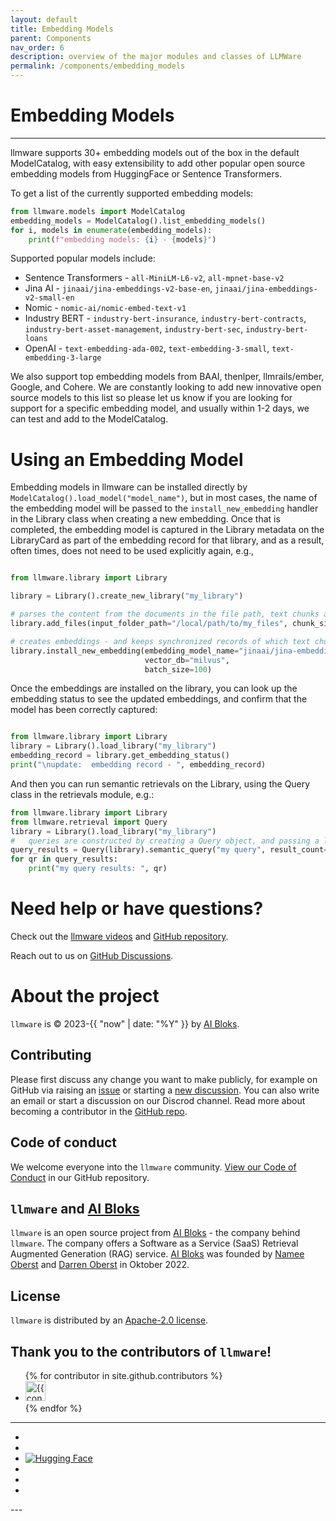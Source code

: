 ```yaml
---
layout: default
title: Embedding Models
parent: Components
nav_order: 6
description: overview of the major modules and classes of LLMWare  
permalink: /components/embedding_models
---
```

# Embedding Models
---

llmware supports 30+ embedding models out of the box in the default ModelCatalog, with easy extensibility to add other 
popular open source embedding models from HuggingFace or Sentence Transformers.  

To get a list of the currently supported embedding models:  

```python
from llmware.models import ModelCatalog
embedding_models = ModelCatalog().list_embedding_models()
for i, models in enumerate(embedding_models):
    print(f"embedding models: {i} - {models}")
```

Supported popular models include:  
- Sentence Transformers - `all-MiniLM-L6-v2`, `all-mpnet-base-v2`  
- Jina AI - `jinaai/jina-embeddings-v2-base-en`, `jinaai/jina-embeddings-v2-small-en`  
- Nomic - `nomic-ai/nomic-embed-text-v1`  
- Industry BERT - `industry-bert-insurance`, `industry-bert-contracts`, `industry-bert-asset-management`, `industry-bert-sec`, `industry-bert-loans`  
- OpenAI - `text-embedding-ada-002`, `text-embedding-3-small`, `text-embedding-3-large`

We also support top embedding models from BAAI, thenlper, llmrails/ember, Google, and Cohere.  We are constantly looking to add new innovative open source models to this list 
so please let us know if you are looking for support for a specific embedding model, and usually within 1-2 days, we can test and add to the ModelCatalog.  

# Using an Embedding Model  

Embedding models in llmware can be installed directly by `ModelCatalog().load_model("model_name")`, but in most cases, 
the name of the embedding model will be passed to the `install_new_embedding` handler in the Library class when creating a new 
embedding.   Once that is completed, the embedding model is captured in the Library metadata on the LibraryCard as part of the 
embedding record for that library, and as a result, often times, does not need to be used explicitly again, e.g.,  

```python

from llmware.library import Library

library = Library().create_new_library("my_library")

# parses the content from the documents in the file path, text chunks and indexes in a text collection database
library.add_files(input_folder_path="/local/path/to/my_files", chunk_size=400, max_chunk_size=600, smart_chunking=1)

# creates embeddings - and keeps synchronized records of which text chunks have been embedded to enable incremental use
library.install_new_embedding(embedding_model_name="jinaai/jina-embeddings-v2-small-en", 
                              vector_db="milvus",
                              batch_size=100)
```

Once the embeddings are installed on the library, you can look up the embedding status to see the updated embeddings, and confirm that 
the model has been correctly captured:  

```python

from llmware.library import Library
library = Library().load_library("my_library")
embedding_record = library.get_embedding_status()
print("\nupdate:  embedding record - ", embedding_record)
```

And then you can run semantic retrievals on the Library, using the Query class in the retrievals module, e.g.:

```python 
from llmware.library import Library
from llmware.retrieval import Query
library = Library().load_library("my_library")
#   queries are constructed by creating a Query object, and passing a library as input
query_results = Query(library).semantic_query("my query", result_count=20)
for qr in query_results:
    print("my query results: ", qr)
```


Need help or have questions?
============================

Check out the [llmware videos](https://www.youtube.com/@llmware) and [GitHub repository](https://github.com/llmware-ai/llmware).

Reach out to us on [GitHub Discussions](https://github.com/llmware-ai/llmware/discussions).


# About the project

`llmware` is &copy; 2023-{{ "now" | date: "%Y" }} by [AI Bloks](https://www.aibloks.com/home).

## Contributing
Please first discuss any change you want to make publicly, for example on GitHub via raising an [issue](https://github.com/llmware-ai/llmware/issues) or starting a [new discussion](https://github.com/llmware-ai/llmware/discussions).
You can also write an email or start a discussion on our Discrod channel.
Read more about becoming a contributor in the [GitHub repo](https://github.com/llmware-ai/llmware/blob/main/CONTRIBUTING.md).

## Code of conduct
We welcome everyone into the ``llmware`` community.
[View our Code of Conduct](https://github.com/llmware-ai/llmware/blob/main/CODE_OF_CONDUCT.md) in our GitHub repository.

## ``llmware`` and [AI Bloks](https://www.aibloks.com/home)
``llmware`` is an open source project from [AI Bloks](https://www.aibloks.com/home) - the company behind ``llmware``.
The company offers a Software as a Service (SaaS) Retrieval Augmented Generation (RAG) service.
[AI Bloks](https://www.aibloks.com/home) was founded by [Namee Oberst](https://www.linkedin.com/in/nameeoberst/) and [Darren Oberst](https://www.linkedin.com/in/darren-oberst-34a4b54/) in Oktober 2022.

## License

`llmware` is distributed by an [Apache-2.0 license](https://github.com/llmware-ai/llmware/blob/main/LICENSE).

## Thank you to the contributors of ``llmware``!
<ul class="list-style-none">
{% for contributor in site.github.contributors %}
  <li class="d-inline-block mr-1">
     <a href="{{ contributor.html_url }}">
        <img src="{{ contributor.avatar_url }}" width="32" height="32" alt="{{ contributor.login }}">
    </a>
  </li>
{% endfor %}
</ul>


---
<ul class="list-style-none">
    <li class="d-inline-block mr-1">
        <a href="https://discord.gg/MhZn5Nc39h"><span><i class="fa-brands fa-discord"></i></span></a>
    </li>
    <li class="d-inline-block mr-1">
        <a href="https://www.youtube.com/@llmware"><span><i class="fa-brands fa-youtube"></i></span></a>
    </li>
    <li class="d-inline-block mr-1">
        <a href="https://huggingface.co/llmware"><span><img src="assets/images/hf-logo.svg" alt="Hugging Face" class="hugging-face-logo"/></span></a>
    </li>
    <li class="d-inline-block mr-1">
        <a href="https://www.linkedin.com/company/aibloks/"><span><i class="fa-brands fa-linkedin"></i></span></a>
    </li>
    <li class="d-inline-block mr-1">
        <a href="https://twitter.com/AiBloks"><span><i class="fa-brands fa-square-x-twitter"></i></span></a>
    </li>
    <li class="d-inline-block mr-1">
        <a href="https://www.instagram.com/aibloks/"><span><i class="fa-brands fa-instagram"></i></span></a>
    </li>
</ul>
---

